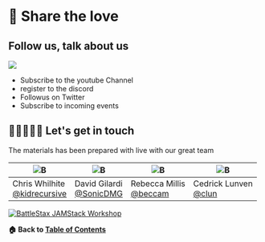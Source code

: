 # 💚 Share the love

## Follow us, talk about us

<a href="https://twitter.com/intent/tweet?url=https://github.com/DataStax-Academy/battlestax&text=I attented a great workshop with #JAMStack and the new Datastore #Astra">
  <img src="./tutorial/share-on-twitter.png" ?>
</a>

- Subscribe to the youtube Channel
- register to the discord
- Followus on Twitter
- Subscribe to incoming events


## 🧑🏻‍🤝‍🧑🏽 Let's get in touch

The materials has been prepared with live with our great team

| ![B](./tutorial/crew/chris.png) | ![B](./tutorial/crew/david.png) | ![B](./tutorial/crew/rebecca.png) | ![B](./tutorial/crew/cedrick.png)|
|--- | --- | --- | --- |
| Chris Whilhite <br>[@kidrecursive](https://github.com/kidrecursive) | David Gilardi <br>[@SonicDMG](https://github.com/SonicDMG)| Rebecca Millis <br>[@beccam](https://github.com/beccam) | Cedrick Lunven<br>[@clun](https://github.com/clun)|



[![BattleStax JAMStack Workshop](./tutorial/thankyou.gif)]()


**🏠 Back to [Table of Contents](./README.md#%EF%B8%8F-table-of-contents)** 